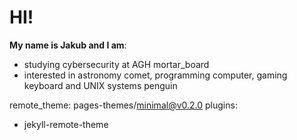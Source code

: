 # HI!
**My name is Jakub and I am**:
* studying cybersecurity at AGH mortar_board
* interested in astronomy comet, programming computer, gaming keyboard and UNIX systems penguin

remote_theme: pages-themes/minimal@v0.2.0
plugins:
- jekyll-remote-theme
